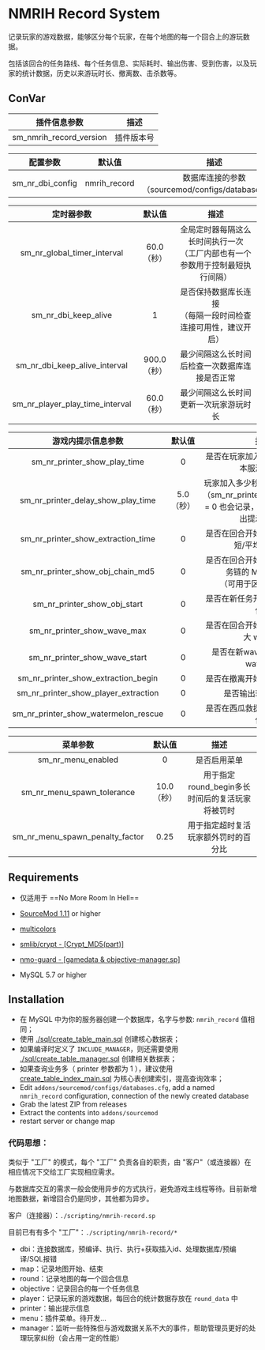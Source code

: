 # NMRIH Record System

记录玩家的游戏数据，能够区分每个玩家，在每个地图的每一个回合上的游玩数据。

包括该回合的任务路线、每个任务信息、实际耗时、输出伤害、受到伤害，以及玩家的统计数据，历史以来游玩时长、撤离数、击杀数等。



## ConVar

|      插件信息参数       |    描述    |
| :-----------------------------: | :---------: |
| sm_nmrih_record_version | 插件版本号 |

|     配置参数     |    默认值    |                        描述                         |
| :-----------------------------: | :---------: | :----------------------------------------------------------: |
| sm_nr_dbi_config | nmrih_record | 数据库连接的参数（sourcemod/configs/databases.cfg） |

|           定时器参数            |   默认值    |                             描述                             |
| :-----------------------------: | :---------: | :----------------------------------------------------------: |
|   sm_nr_global_timer_interval   | 60.0（秒）  | 全局定时器每隔这么长时间执行一次<br>（工厂内部也有一个参数用于控制最短执行间隔） |
|      sm_nr_dbi_keep_alive       |      1      | 是否保持数据库长连接<br>（每隔一段时间检查连接可用性，建议开启） |
|  sm_nr_dbi_keep_alive_interval  | 900.0（秒） |        最少间隔这么长时间后检查一次数据库连接是否正常        |
| sm_nr_player_play_time_interval | 60.0（秒）  |            最少间隔这么长时间更新一次玩家游玩时长            |

|          游戏内提示信息参数          |  默认值   |                             描述                             |
| :-----------------------------: | :---------: | :----------------------------------------------------------: |
|     sm_nr_printer_show_play_time     |     0     |          是否在玩家加入时, 输出来源、在本服游玩时长          |
|  sm_nr_printer_delay_show_play_time  | 5.0（秒） | 玩家加入多少秒后输出、记录数据<br>（sm_nr_printer_show_play_time = 0 也会记录，但不会在聊天框输出提示信息） |
|  sm_nr_printer_show_extraction_time  |     0     |        是否在回合开始时, 输出本回合最短/平均撤离耗时         |
|   sm_nr_printer_show_obj_chain_md5   |     0     | 是否在回合开始时, 输出本回合任务链的 MD5 Hash 值 <br>（可用于区分不同路线） |
|     sm_nr_printer_show_obj_start     |     0     |              是否在新任务开始时, 输出该任务信息              |
|     sm_nr_printer_show_wave_max      |     0     |           是否在回合开始时, 输出本回合最大 wave 数           |
|    sm_nr_printer_show_wave_start     |     0     |              是否在新wave开始时, 输出该wave信息              |
| sm_nr_printer_show_extraction_begin  |     0     |                是否在撤离开始时, 输出相关信息                |
| sm_nr_printer_show_player_extraction |     0     |                     是否输出玩家撤离成功                     |
| sm_nr_printer_show_watermelon_rescue |     0     |              是否在西瓜救援成功时, 输出相关信息              |

|          菜单参数          |  默认值   |                             描述                             |
| :-----------------------------: | :---------: | :----------------------------------------------------------: |
|     sm_nr_menu_enabled     |     0     |          是否启用菜单          |
|  sm_nr_menu_spawn_tolerance  | 10.0（秒） | 用于指定round_begin多长时间后的复活玩家将被罚时 |
|  sm_nr_menu_spawn_penalty_factor  |     0.25     | 用于指定超时复活玩家额外罚时的百分比 |



## Requirements

- 仅适用于 ==No More Room In Hell==

- [SourceMod 1.11](https://www.sourcemod.net/downloads.php?branch=stable) or higher

- [multicolors](https://github.com/Bara/Multi-Colors)

- [smlib/crypt - [Crypt_MD5(part)]](https://github.com/bcserv/smlib/tree/transitional_syntax)

- [nmo-guard - [gamedata & objective-manager.sp]](https://github.com/dysphie/nmo-guard)

- MySQL 5.7 or higher



## Installation
- 在 MySQL 中为你的服务器创建一个数据库，名字与参数: `nmrih_record` 值相同；
- 使用 [./sql/create_table_main.sql](./sql/create_table_main.sql) 创建核心数据表；
- 如果编译时定义了 `INCLUDE_MANAGER`，则还需要使用 [./sql/create_table_manager.sql](./sql/create_table_manager.sql) 创建相关数据表；
- 如果查询业务多（ printer 参数都为 1 ），建议使用 [create_table_index_main.sql](./sql/create_table_index_main.sql) 为核心表创建索引，提高查询效率；
- Edit `addons/sourcemod/configs/databases.cfg`, add a named `nmrih_record` configuration, connection of the newly created database
- Grab the latest ZIP from releases
- Extract the contents into `addons/sourcemod`
- restart server or change map



### 代码思想：

类似于 "工厂" 的模式，每个 "工厂" 负责各自的职责，由 "客户"（或连接器）在相应情况下交给工厂实现相应需求。

与数据库交互的需求一般会使用异步的方式执行，避免游戏主线程等待。目前新增地图数据，新增回合仍是同步，其他都为异步。

客户（连接器）：`./scripting/nmrih-record.sp`

目前已有有多个 "工厂"：`./scripting/nmrih-record/*`

- dbi：连接数据库，预编译、执行、执行+获取插入id、处理数据库/预编译/SQL报错
- map：记录地图开始、结束
- round：记录地图的每一个回合信息
- objective：记录回合的每一个任务信息
- player：记录玩家的游戏数据，每回合的统计数据存放在 `round_data` 中
- printer：输出提示信息
- menu：插件菜单。待开发...
- manager：监听一些特殊但与游戏数据关系不大的事件，帮助管理员更好的处理玩家纠纷（会占用一定的性能）


